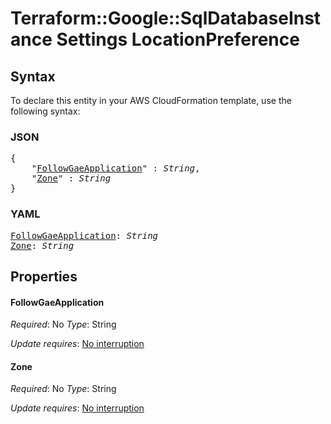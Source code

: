 # Terraform::Google::SqlDatabaseInstance Settings LocationPreference

## Syntax

To declare this entity in your AWS CloudFormation template, use the following syntax:

### JSON

<pre>
{
    "<a href="#followgaeapplication" title="FollowGaeApplication">FollowGaeApplication</a>" : <i>String</i>,
    "<a href="#zone" title="Zone">Zone</a>" : <i>String</i>
}
</pre>

### YAML

<pre>
<a href="#followgaeapplication" title="FollowGaeApplication">FollowGaeApplication</a>: <i>String</i>
<a href="#zone" title="Zone">Zone</a>: <i>String</i>
</pre>

## Properties

#### FollowGaeApplication

_Required_: No
_Type_: String

_Update requires_: [No interruption](https://docs.aws.amazon.com/AWSCloudFormation/latest/UserGuide/using-cfn-updating-stacks-update-behaviors.html#update-no-interrupt)

#### Zone

_Required_: No
_Type_: String

_Update requires_: [No interruption](https://docs.aws.amazon.com/AWSCloudFormation/latest/UserGuide/using-cfn-updating-stacks-update-behaviors.html#update-no-interrupt)

